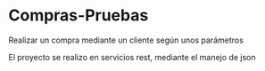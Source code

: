 # Compras-Pruebas
Realizar un compra mediante un cliente según unos parámetros

El  proyecto se realizo en servicios rest, mediante el manejo de json
